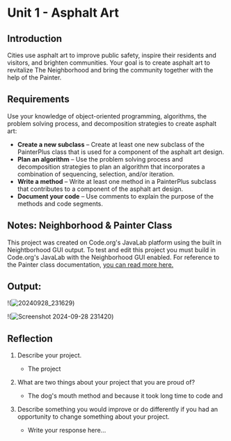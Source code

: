 # Unit 1 - Asphalt Art

## Introduction

Cities use asphalt art to improve public safety, inspire their residents and visitors, and brighten communities. Your goal is to create asphalt art to revitalize The Neighborhood and bring the community together with the help of the Painter.

## Requirements

Use your knowledge of object-oriented programming, algorithms, the problem solving process, and decomposition strategies to create asphalt art:
- **Create a new subclass** – Create at least one new subclass of the PainterPlus class that is used for a component of the asphalt art design.
- **Plan an algorithm** – Use the problem solving process and decomposition strategies to plan an algorithm that incorporates a combination of sequencing, selection, and/or iteration.
- **Write a method** – Write at least one method in a PainterPlus subclass that contributes to a component of the asphalt art design.
- **Document your code** – Use comments to explain the purpose of the methods and code segments.

## Notes: Neighborhood & Painter Class

This project was created on Code.org's JavaLab platform using the built in Neightborhood GUI output. To test and edit this project you must build in Code.org's JavaLab with the Neighborhood GUI enabled. For reference to the Painter class documentation, [you can read more here.](https://studio.code.org/docs/ide/javalab/classes/Painter)

## Output:

!(![20240928_231629](https://github.com/user-attachments/assets/ca88167f-5071-42c4-b935-4fe926494970))

!(![Screenshot 2024-09-28 231420](https://github.com/user-attachments/assets/963bc22a-24b3-4d56-ad0a-7cfa1278134a))

## Reflection

1. Describe your project.

   - The project 

2. What are two things about your project that you are proud of?

   - The dog's mouth method and because it took long time to code and 

3. Describe something you would improve or do differently if you had an opportunity to change something about your project.

   - Write your response here...
